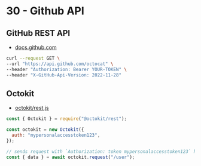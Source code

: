 # 30 - Github API

<p>

## GitHub REST API

- [docs.github.com](https://docs.github.com/en/rest?apiVersion=2022-11-28)

```sh run=false
curl --request GET \
--url "https://api.github.com/octocat" \
--header "Authorization: Bearer YOUR-TOKEN" \
--header "X-GitHub-Api-Version: 2022-11-28"
```


## Octokit

- [octokit/rest.js](https://octokit.github.io/rest.js/v20)

```js run=false
const { Octokit } = require("@octokit/rest");

const octokit = new Octokit({
  auth: "mypersonalaccesstoken123",
});

// sends request with `Authorization: token mypersonalaccesstoken123` header
const { data } = await octokit.request("/user");
```
